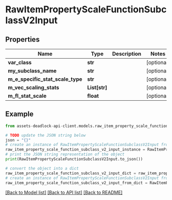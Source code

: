 # RawItemPropertyScaleFunctionSubclassV2Input


## Properties

Name | Type | Description | Notes
------------ | ------------- | ------------- | -------------
**var_class** | **str** |  | [optional] 
**my_subclass_name** | **str** |  | [optional] 
**m_e_specific_stat_scale_type** | **str** |  | [optional] 
**m_vec_scaling_stats** | **List[str]** |  | [optional] 
**m_fl_stat_scale** | **float** |  | [optional] 

## Example

```python
from assets-deadlock-api-client.models.raw_item_property_scale_function_subclass_v2_input import RawItemPropertyScaleFunctionSubclassV2Input

# TODO update the JSON string below
json = "{}"
# create an instance of RawItemPropertyScaleFunctionSubclassV2Input from a JSON string
raw_item_property_scale_function_subclass_v2_input_instance = RawItemPropertyScaleFunctionSubclassV2Input.from_json(json)
# print the JSON string representation of the object
print(RawItemPropertyScaleFunctionSubclassV2Input.to_json())

# convert the object into a dict
raw_item_property_scale_function_subclass_v2_input_dict = raw_item_property_scale_function_subclass_v2_input_instance.to_dict()
# create an instance of RawItemPropertyScaleFunctionSubclassV2Input from a dict
raw_item_property_scale_function_subclass_v2_input_from_dict = RawItemPropertyScaleFunctionSubclassV2Input.from_dict(raw_item_property_scale_function_subclass_v2_input_dict)
```
[[Back to Model list]](../README.md#documentation-for-models) [[Back to API list]](../README.md#documentation-for-api-endpoints) [[Back to README]](../README.md)


